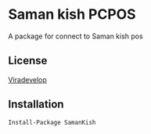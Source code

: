 
# Saman kish PCPOS

A package for connect to Saman kish pos



## License

[Viradevelop](https://viradevelop.com/)


## Installation



```bash
Install-Package SamanKish 
```
    
